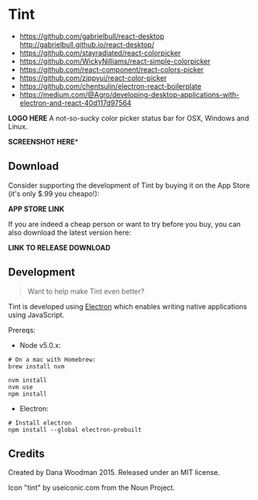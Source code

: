 # Tint

- https://github.com/gabrielbull/react-desktop http://gabrielbull.github.io/react-desktop/
- https://github.com/stayradiated/react-colorpicker
- https://github.com/WickyNilliams/react-simple-colorpicker
- https://github.com/react-component/react-colors-picker
- https://github.com/zippyui/react-color-picker
- https://github.com/chentsulin/electron-react-boilerplate<F37>
- https://medium.com/@Agro/developing-desktop-applications-with-electron-and-react-40d117d97564

**LOGO HERE**
A not-so-sucky color picker status bar for OSX, Windows and Linux.

**SCREENSHOT HERE***

## Download

Consider supporting the development of Tint by buying it on the App Store (it's only $.99 you cheapo!):

**APP STORE LINK**

If you are indeed a cheap person or want to try before you buy, you can also download the latest version here:

**LINK TO RELEASE DOWNLOAD**


## Development

> Want to help make Tint even better?

Tint is developed using [Electron]() which enables writing native applications using JavaScript.

Prereqs:

- Node v5.0.x:

```shell
# On a mac with Homebrew:
brew install nvm

nvm install
nvm use
npm install
```

- Electron:

```shell
# Install electron
npm install --global electron-prebuilt
```

## Credits

Created by Dana Woodman 2015. Released under an MIT license.

Icon "tint" by useiconic.com from the Noun Project.
